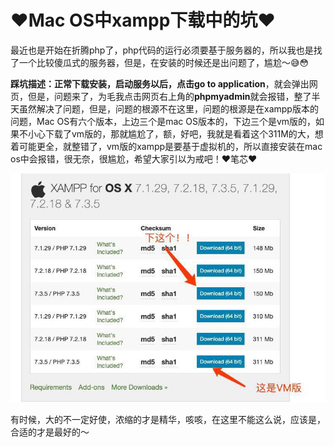 # ❤️Mac OS中xampp下载中的坑❤️

​		最近也是开始在折腾php了，php代码的运行必须要基于服务器的，所以我也是找了一个比较傻瓜式的服务器，但是，在安装的时候还是出问题了，尴尬～😅😳

​		**踩坑描述：**正常下载安装，启动服务以后，点击**go to application**，就会弹出网页，但是，问题来了，为毛我点击网页右上角的**phpmyadmin**就会报错，整了半天虽然解决了问题，但是，问题的根源不在这里，问题的根源是在xampp版本的问题，Mac OS有六个版本，上边三个是mac OS版本的，下边三个是vm版的，如果不小心下载了vm版的，那就尴尬了，额，好吧，我就是看着这个311M的大，想着可能更全，就整错了，vm版的xampp是要基于虚拟机的，所以直接安装在mac os中会报错，很无奈，很尴尬，希望大家引以为戒吧！❤️笔芯❤️

![image-20190602234814477](./images/image-20190602234814477.png)

有时候，大的不一定好使，浓缩的才是精华，咳咳，在这里不能这么说，应该是，合适的才是最好的～

